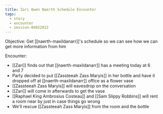 ```yaml
---
title: Zari Owen Naerth Schedule Encounter
tags:
  - story
  - encounter
  - session-04022022
---
```


Objective: Get [[naerth-maxildanarr]]'s schedule so we can see how we can get more information from him

Encounter:
*  [[Zari]] finds out that [[naerth-maxildanarr]] has a meeting today at 6 and 7 
* Party decided to put [[Zassteeah Zass Maryis]] in her bottle and have it dropped off at [[naerth-maxildanarr]] office as a flower vase
* [[Zassteeah Zass Maryis]] will eavesdrop on the conversation
* [[Zari]] will come in afterwards to get the vase
* [[Raphael King Ambrosius Costeau]] and [[Sam Slippy Robbins]] will rent a room near by just in case things go wrong
* We'll rescue [[Zassteeah Zass Maryis]] from the room and the bottle
